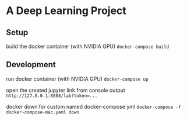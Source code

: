 # A Deep Learning Project

## Setup
build the docker container (with NVIDIA GPU)
`docker-compose build`


## Development
run docker container (with NVIDIA GPU)
`docker-compose up`


open the created jupyter link from console output
`http://127.0.0.1:8888/lab?token=...`


docker down for custom named docker-compose yml
`docker-compose -f docker-compose-mac.yaml down`